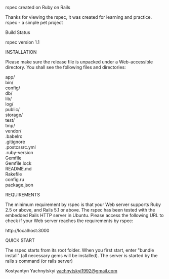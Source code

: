 

rspec created on Ruby on Rails 

Thanks for viewing the rspec, it was created for learning and practice. rspec - a simple pet project

Build Status

rspec version 1.1

INSTALLATION

Please make sure the release file is unpacked under a Web-accessible directory. You shall see the following files and directories:

app/   
bin/  
config/   
db/   
lib/   
log/   
public/   
storage/   
test/   
tmp/   
vendor/  
.babelrc   
.gitignore   
.postcssrc.yml    
.ruby-version   
Gemfile   
Gemfile.lock   
README.md   
Rakefile   
config.ru   
package.json   

REQUIREMENTS

The minimum requirement by rspec is that your Web server supports Ruby 2.5 or above, and Rails 5.1 or above. The rspec has been tested with the embedded Rails HTTP server in Ubuntu. Please access the following URL to check if your Web server reaches the requirements by rspec:

http://localhost:3000

QUICK START

The rspec starts from its root folder. When you first start, enter "bundle install" (all necessary gems will be installed). The server is started by the rails s command (or rails server)

Kostyantyn Yachnytskyi yachnytskyi1992@gmail.com
